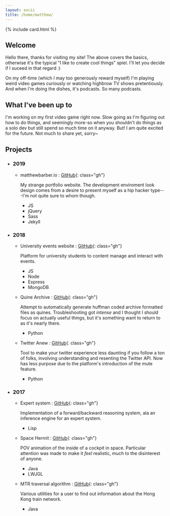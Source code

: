 ```yaml
---
layout: ascii
title: /home/matthew/
---
```


{% include card.html %}

## Welcome

Hello there, thanks for visiting my site! The above covers the basics, otherwise it's the typical "I like to create cool things" spiel. I'll let you decide if I suceed in that regard :)

On my off-time (which I may too generously reward myself) I'm playing weird video games curiously or watching highbrow TV shows pretentiously. And when I'm doing the dishes, it's podcasts. So many podcasts.

## What I've been up to

I'm working on my first video game right now. Slow going as I'm figuring out how to do things, and seemingly more-so when you shouldn't do things as a solo dev but still spend so much time on it anyway. But! I am quite excited for the future. Not much to share yet, sorry~

## Projects

* ### 2019
  * matthewbarber.io
    : [GitHub](https://github.com/Honno/Honno.github.io){: class="gh"}

    My strange portfolio website. The development enviroment look design comes from a desire to present myself as a hip hacker type---I'm not quite sure to whom though.
    
    * JS
    * jQuery
    * Sass
    * Jekyll
 
* ### 2018
  * University events website
    : [GitHub](https://github.com/Honno/events-site){: class="gh"}
  
    Platform for university students to content manage and interact with events.
    
    * JS
    * Node
    * Express
    * MongoDB
  
  * Quine Archive
    : [GitHub](https://github.com/Honno/quine-archive){: class="gh"}
    
    Attempt to automatically generate huffman coded archive formatted files as quines. Troubleshooting got *intense* and I thought I should focus on actually useful things, but it's something want to return to as it's nearly there.
  
    * Python
  
  * Twitter Anew
    : [GitHub](https://github.com/Honno/twitter-anew){: class="gh"}
    
    Tool to make your twitter experience less daunting if you follow a ton of folks, involving understanding and resenting the Twitter API. Now has less purpose due to the platform's introduction of the mute feature.
    * Python

* ### 2017
  * Expert system 
    : [GitHub](https://github.com/Honno/intro-to-ai-labs/blob/master/8/expert.lisp){: class="gh"}
    
    Implementation of a forward/backward reasoning system, ala an inference engine for an expert system.
    
    * Lisp
    
  * Space Hermit
    : [GitHub](https://github.com/Honno/space-hermit){: class="gh"}
    
    POV animation of the inside of a cockpit in space. Particular attention was made to make it *feel* realistic, much to the disinterest of anyone.
    
    * Java
    * LWJGL
    
  * MTR traversal algorithm
    : [GitHub](https://github.com/Honno/mtr-traversal){: class="gh"}

    Various utilities for a user to find out information about the Hong Kong train network.
    
    * Java
